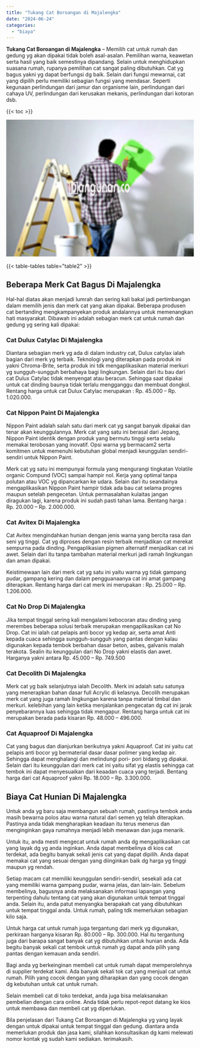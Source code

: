 ```yaml
---
title: "Tukang Cat Boroangan di Majalengka"
date: "2024-06-24"
categories: 
  - "biaya"
---
```


**Tukang Cat Boroangan di Majalengka** – Memilih cat untuk rumah dan gedung yg akan dipakai tidak boleh asal-asalan. Pemilihan warna, keawetan serta hasil yang baik semestinya dipandang. Selain untuk menghidupkan suasana rumah, rupanya pemilihan cat sangat paling dibutuhkan. Cat yg bagus yakni yg dapat berfungsi dg baik. Selain dari fungsi mewarnai, cat yang dipilih perlu memiliki sebagian fungsi yang mendasar. Seperti kegunaan perlindungan dari jamur dan organisme lain, perlindungan dari cahaya UV, perlindungan dari kerusakan mekanis, perlindungan dari kotoran dsb.

{{< toc >}}

![](/images/jasa-cat-murah01.png)

{{< table-tables table="table2" >}}

## Beberapa Merk Cat Bagus Di Majalengka

Hal-hal diatas akan menjadi lumrah dan sering kali bakal jadi pertimbangan dalam memilih jenis dan merk cat yang akan dipakai. Beberapa produsen cat bertanding mengkampanyekan produk andalannya untuk memenangkan hati masyarakat. Dibawah ini adalah sebagian merk cat untuk rumah dan gedung yg sering kali dipakai:

### Cat Dulux Catylac Di Majalengka

Diantara sebagian merk yg ada di dalam industry cat, Dulux catylax ialah bagian dari merk yg terbaik. Teknologi yang diterapkan pada produk ini yakni Chroma-Brite, serta produk ini tdk mengaplikasikan material merkuri yg sungguh-sungguh berbahaya bagi lingkungan. Selain dari itu bau dari cat Dulux Catylac tidak menyengat atau beracun. Sehingga saat dipakai untuk cat dinding baunya tidak terlalu mengganggu dan membuat dongkol. Rentang harga untuk cat Dulux Catylac merupakan : Rp. 45.000 – Rp. 1.020.000.

### Cat Nippon Paint Di Majalengka

Nippon Paint adalah salah satu dari merk cat yg sangat banyak dipakai dan tenar akan keunggulannya. Merk cat yang satu ini berasal dari Jepang, Nippon Paint identik dengan produk yang bermutu tinggi serta selalu memakai terobosan yang inovatif. Opsi warna yg bermacam2 serta komitmen untuk memenuhi kebutuhan global menjadi keunggulan sendiri-sendiri untuk Nippon Paint.

Merk cat yg satu ini mempunyai formula yang mengurangi tingkatan Volatile organic Compund (VOC) sampai hampir nol. Kerja yang optimal tanpa polutan atau VOC yg dipancarkan ke udara. Selain dari itu seandainya mengaplikasikan Nippon Paint hampir tidak ada bau cat selama progres maupun setelah pengecetan. Untuk permasalahan kulaitas jangan diragukan lagi, karena produk ini sudah pasti tahan lama. Bentang harga : Rp. 20.000 – Rp. 2.000.000.

### Cat Avitex Di Majalengka

Cat Avitex mengindahkan hunian dengan jenis warna yang bercita rasa dan seni yg tinggi. Cat yg diproses dengan resin terbaik menjadikan cat merekat sempurna pada dinding. Pengaplikasian pigmen alternatif menjadikan cat ini awet. Selain dari itu tanpa tambahan material merkuri jadi ramah lingkungan dan aman dipakai.

Keistimewaan lain dari merk cat yg satu ini yaitu warna yg tidak gampang pudar, gampang kering dan dalam pengguanaanya cat ini amat gampang diterapkan. Rentang harga dari cat merk ini merupakan : Rp. 25.000 – Rp. 1.206.000.

### Cat No Drop Di Majalengka

Jika tempat tinggal sering kali mengalami kebocoran atau dinding yang merembes beberapa solusi terbaik merupakan mengaplikasikan cat No Drop. Cat ini ialah cat pelapis anti bocor yg kedap air, serta amat Anti kepada cuaca sehingga sungguh-sungguh yang pantas dengan kalau digunakan kepada tembok berbahan dasar beton, asbes, galvanis malah terakota. Sealin itu keunggulan dari No Drop yakni elastis dan awet. Harganya yakni antara Rp. 45.000 – Rp. 749.500

### Cat Decolith Di Majalengka

Merk cat yg baik selanjutnya ialah Decolith. Merk ini adalah satu satunya yang menerapkan bahan dasar full Acrylic di kelasnya. Decolih merupakan merk cat yang juga ramah lingkungan karena tanpa material timbal dan merkuri. kelebihan yang lain ketika menjalankan pengecatan dg cat ini jarak penyebarannya luas sehingga tidak mengapur. Rentang harga untuk cat ini merupakan berada pada kisaran Rp. 48.000 – 496.000.

### Cat Aquaproof Di Majalengka

Cat yang bagus dan dianjurkan berikutnya yakni Aquaproof. Cat ini yaitu cat pelapis anti bocor yg bermaterial dasar dasar polimer yang kedap air. Sehingga dapat menghalangi dan melindungi pori- pori bidang yg dipakai. Selain dari itu keunggulan dari merk cat ini yaitu sifat yg elastis sehingga cat tembok ini dapat menyesuaikan dari keaadan cuaca yang terjadi. Bentang harga dari cat Aquaproof yakni Rp. 18.000 – Rp. 3.300.000.

## Biaya Cat Hunian Di Majalengka

Untuk anda yg baru saja membangun sebuah rumah, pastinya tembok anda masih bewarna polos atau warna natural dari semen yg telah diterapkan. Pastinya anda tidak mengharapkan keadaan itu terus menerus dan menginginkan gaya rumahnya menjadi lebih menawan dan juga menarik.

Untuk itu, anda mesti mengecat untuk rumah anda dg mengaplikasikan cat yang layak dg yg anda inginkan. Anda dapat membelinya di kios cat terdekat, ada begitu banyak sekali jenis cat yang dapat dipilih. Anda dapat memakai cat yang sesuai dengan yang diinginkan baik dg harga yg tinggi maupun yg rendah.

Setiap macam cat memiliki keunggulan sendiri-sendiri, sesekali ada cat yang memiliki warna gampang pudar, warna jelas, dan lain-lain. Sebelum membelinya, bagusnya anda melaksanakan informasi lapangan yang terpenting dahulu tentang cat yang akan digunakan untuk tempat tinggal anda. Selain itu, anda patut menyangka berapakah cat yang dibutuhkan untuk tempat tinggal anda. Untuk rumah, paling tdk memerlukan sebagian kilo saja.

Untuk harga cat untuk rumah juga tergantung dari merk yg digunakan, perkiraan harganya kisaran Rp. 80.000 – Rp. 300.000. Hal itu tergantung juga dari barapa sangat banyak cat yg dibutuhkan untuk hunian anda. Ada begitu banyak sekali cat tembok untuk rumah yg dapat anda pilih yang pantas dengan kemauan anda sendiri.

Bagi anda yg berkeinginan membeli cat untuk rumah dapat memperolehnya di supplier terdekat kami. Ada banyak sekali tok cat yang menjual cat untuk rumah. Pilih yang cocok dengan yang diharapkan dan yang cocok dengan dg kebutuhan untuk cat untuk rumah.

Selain membeli cat di toko terdekat, anda juga bisa melaksanakan pembelian dengan cara online. Anda tidak perlu repot-repot datang ke kios untuk membawa dan membeli cat yg diperlukan.

Bila penjelasan dari Tukang Cat Boroangan di Majalengka yg yang layak dengan untuk dipakai untuk tempat tinggal dan gedung. diantara anda memerlukan produk dan jasa kami, silahkan konsultasikan dg kami melewati nomor kontak yg sudah kami sediakan. terimakasih.
